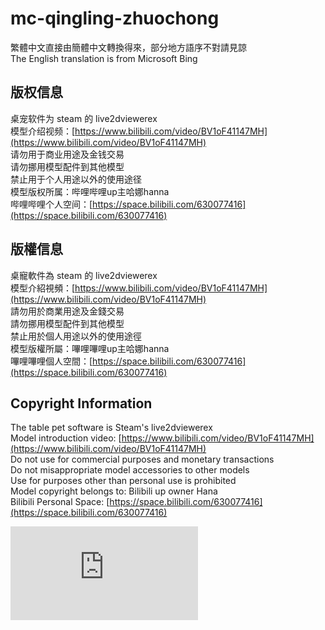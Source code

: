 # mc-qingling-zhuochong  
繁體中文直接由簡體中文轉換得來，部分地方語序不對請見諒  
The English translation is from Microsoft Bing  
## 版权信息  
桌宠软件为 steam 的 live2dviewerex  
模型介绍视频：[https://www.bilibili.com/video/BV1oF41147MH](https://www.bilibili.com/video/BV1oF41147MH)  
请勿用于商业用途及金钱交易  
请勿挪用模型配件到其他模型  
禁止用于个人用途以外的使用途径  
模型版权所属：哔哩哔哩up主哈娜hanna  
哔哩哔哩个人空间：[https://space.bilibili.com/630077416](https://space.bilibili.com/630077416)  
## 版權信息  
桌寵軟件為 steam 的 live2dviewerex  
模型介紹視頻：[https://www.bilibili.com/video/BV1oF41147MH](https://www.bilibili.com/video/BV1oF41147MH)  
請勿用於商業用途及金錢交易  
請勿挪用模型配件到其他模型  
禁止用於個人用途以外的使用途徑  
模型版權所屬：嗶哩嗶哩up主哈娜hanna  
嗶哩嗶哩個人空間：[https://space.bilibili.com/630077416](https://space.bilibili.com/630077416)  
## Copyright Information  
The table pet software is Steam's live2dviewerex  
Model introduction video: [https://www.bilibili.com/video/BV1oF41147MH](https://www.bilibili.com/video/BV1oF41147MH)  
Do not use for commercial purposes and monetary transactions  
Do not misappropriate model accessories to other models  
Use for purposes other than personal use is prohibited  
Model copyright belongs to: Bilibili up owner Hana  
Bilibili Personal Space: [https://space.bilibili.com/630077416](https://space.bilibili.com/630077416)  
<iframe src="https://player.bilibili.com/player.html?aid=297212266&bvid=BV1oF41147MH&cid=547749609&page=1" scrolling="no" border="0" frameborder="no" framespacing="0" allowfullscreen="true"></iframe>  
